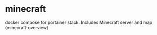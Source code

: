 # minecraft
docker compose for portainer stack. Includes Minecraft server and map (minecraft-overview)
